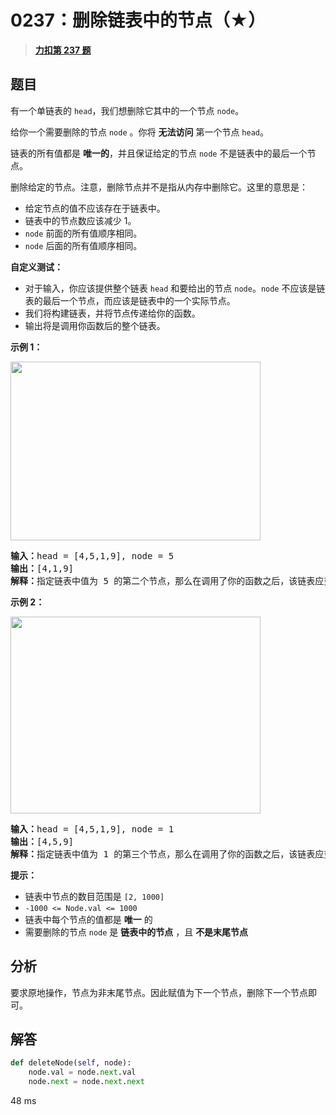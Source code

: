 # 0237：删除链表中的节点（★）


> <u>**[力扣第 237 题](https://leetcode.cn/problems/delete-node-in-a-linked-list/)**</u>

## 题目

<p>有一个单链表的 <code>head</code>，我们想删除它其中的一个节点 <code>node</code>。</p>

<p>给你一个需要删除的节点 <code>node</code> 。你将 <strong>无法访问</strong> 第一个节点  <code>head</code>。</p>

<p>链表的所有值都是 <b>唯一的</b>，并且保证给定的节点 <code>node</code> 不是链表中的最后一个节点。</p>

<p>删除给定的节点。注意，删除节点并不是指从内存中删除它。这里的意思是：</p>

<ul>
<li>给定节点的值不应该存在于链表中。</li>
<li>链表中的节点数应该减少 1。</li>
<li><code>node</code> 前面的所有值顺序相同。</li>
<li><code>node</code> 后面的所有值顺序相同。</li>
</ul>

<p><strong>自定义测试：</strong></p>

<ul>
<li>对于输入，你应该提供整个链表 <code>head</code> 和要给出的节点 <code>node</code>。<code>node</code> 不应该是链表的最后一个节点，而应该是链表中的一个实际节点。</li>
<li>我们将构建链表，并将节点传递给你的函数。</li>
<li>输出将是调用你函数后的整个链表。</li>
</ul>



<p><strong>示例 1：</strong></p>
<img alt="" src="https://assets.leetcode.com/uploads/2020/09/01/node1.jpg" style="height: 286px; width: 400px;" />
<pre>
<strong>输入：</strong>head = [4,5,1,9], node = 5
<strong>输出：</strong>[4,1,9]
<strong>解释：</strong>指定链表中值为 5 的第二个节点，那么在调用了你的函数之后，该链表应变为 4 -&gt; 1 -&gt; 9
</pre>

<p><strong>示例 2：</strong></p>
<img alt="" src="https://assets.leetcode.com/uploads/2020/09/01/node2.jpg" style="height: 315px; width: 400px;" />
<pre>
<strong>输入：</strong>head = [4,5,1,9], node = 1
<strong>输出：</strong>[4,5,9]
<strong>解释：</strong>指定链表中值为 1 的第三个节点，那么在调用了你的函数之后，该链表应变为 4 -&gt; 5 -&gt; 9</pre>



<p><strong>提示：</strong></p>

<ul>
<li>链表中节点的数目范围是 <code>[2, 1000]</code></li>
<li><code>-1000 &lt;= Node.val &lt;= 1000</code></li>
<li>链表中每个节点的值都是 <strong>唯一</strong> 的</li>
<li>需要删除的节点 <code>node</code> 是 <strong>链表中的节点</strong> ，且 <strong>不是末尾节点</strong></li>
</ul>


## 分析

要求原地操作，节点为非末尾节点。因此赋值为下一个节点，删除下一个节点即可。

## 解答

```python
def deleteNode(self, node):
	node.val = node.next.val
	node.next = node.next.next
```
48 ms
